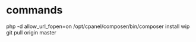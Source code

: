 # commands

php -d allow_url_fopen=on /opt/cpanel/composer/bin/composer install
wip
git pull origin master
